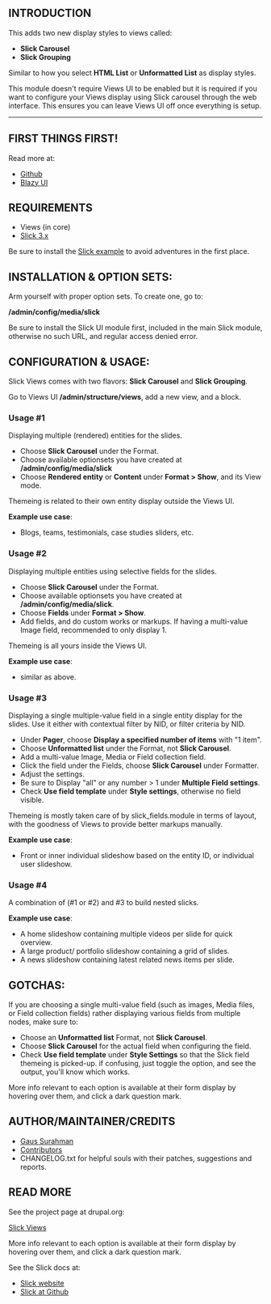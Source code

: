 
## INTRODUCTION

This adds two new display styles to views called:

* **Slick Carousel**
* **Slick Grouping**

Similar to how you select **HTML List** or **Unformatted List** as display
styles.

This module doesn't require Views UI to be enabled but it is required if you
want to configure your Views display using Slick carousel through the web
interface. This ensures you can leave Views UI off once everything is setup.

***
## <a name="first"> </a>FIRST THINGS FIRST!
Read more at:
* [Github](https://git.drupalcode.org/project/blazy/-/blob/3.0.x/docs/README.md#first-things-first)
* [Blazy UI](/admin/help/blazy_ui#first)


## REQUIREMENTS
* Views (in core)
* [Slick 3.x](https://drupal.org/project/slick)

Be sure to install the [Slick example](https://drupal.org/project/slick_extras)
to avoid adventures in the first place.


## INSTALLATION & OPTION SETS:
Arm yourself with proper option sets. To create one, go to:

**/admin/config/media/slick**

Be sure to install the Slick UI module first, included in the main Slick module,
otherwise no such URL, and regular access denied error.


## CONFIGURATION & USAGE:
Slick Views comes with two flavors: **Slick Carousel** and **Slick Grouping**.

Go to Views UI **/admin/structure/views**, add a new view, and a block.

### Usage #1
Displaying multiple (rendered) entities for the slides.

* Choose **Slick Carousel** under the Format.
* Choose available optionsets you have created at **/admin/config/media/slick**
* Choose **Rendered entity** or **Content** under **Format > Show**, and its
  View mode.

Themeing is related to their own entity display outside the Views UI.

**Example use case**:

* Blogs, teams, testimonials, case studies sliders, etc.

### Usage #2
Displaying multiple entities using selective fields for the slides.

* Choose **Slick Carousel** under the Format.
* Choose available optionsets you have created at **/admin/config/media/slick**.
* Choose **Fields** under **Format > Show**.
* Add fields, and do custom works or markups. If having a multi-value Image
  field, recommended to only display 1.

Themeing is all yours inside the Views UI.

**Example use case**:

* similar as above.

### Usage #3
Displaying a single multiple-value field in a single entity display for the
slides. Use it either with contextual filter by NID, or filter criteria by NID.

* Under **Pager**, choose **Display a specified number of items** with "1 item".
* Choose **Unformatted list** under the Format, not **Slick Carousel**.
* Add a multi-value Image, Media or Field collection field.
* Click the field under the Fields, choose **Slick Carousel** under Formatter.
* Adjust the settings.
* Be sure to Display "all" or any number > 1 under **Multiple Field settings**.
* Check **Use field template** under **Style settings**, otherwise no field
  visible.

Themeing is mostly taken care of by slick_fields.module in terms of layout, with
the goodness of Views to provide better markups manually.

**Example use case**:

* Front or inner individual slideshow based on the entity ID, or individual user
  slideshow.


### Usage #4
A combination of (#1 or #2) and #3 to build nested slicks.

**Example use case**:

* A home slideshow containing multiple videos per slide for quick overview.
* A large product/ portfolio slideshow containing a grid of slides.
* A news slideshow containing latest related news items per slide.

## GOTCHAS:
If you are choosing a single multi-value field (such as images, Media files, or
Field collection fields) rather displaying various fields from multiple nodes,
make sure to:

* Choose an **Unformatted list** Format, not **Slick Carousel**.
* Choose **Slick Carousel** for the actual field when configuring the field.
* Check **Use field template** under **Style Settings** so that the Slick field
  themeing is picked-up. if confusing, just toggle the option, and see the
  output, you'll know which works.

More info relevant to each option is available at their form display by hovering
over them, and click a dark question mark.


## AUTHOR/MAINTAINER/CREDITS
* [Gaus Surahman](https://drupal.org/user/159062)
* [Contributors](https://www.drupal.org/node/2497045/committers)
* CHANGELOG.txt for helpful souls with their patches, suggestions and reports.


## READ MORE
See the project page at drupal.org:

[Slick Views](https://drupal.org/project/slick_views)

More info relevant to each option is available at their form display by hovering
over them, and click a dark question mark.

See the Slick docs at:

* [Slick website](https://kenwheeler.github.io/slick/)
* [Slick at Github](https://github.com/kenwheeler/slick/)
